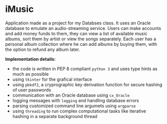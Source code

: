 # iMusic

Application made as a project for my Databses class. It uses an Oracle database to emulate an audio-streaming service.
Users can make accounts and add money funds to them, they can view a list of available music albums, sort them by artist or view the songs separately.
Each user has a personal album collection where he can add albums by buying them, with the option to refund any album later.

**Implementation details:**
 * the code is written in PEP 8 compliant `python 3` and uses type hints as much as possible
 * using `tkinter` for the grafical interface
 * using `pbkdf2`, a cryprographic key derivation function for secure hashing of user passwords
 * communication with an Oracle database using `cx_Oracle`
 * logging messages with `logging` and handling database errors
 * parsing customized command line argumets using `argparse`
 * using `threading` to run complex computational tasks like iterative hashing in a separate background thread
